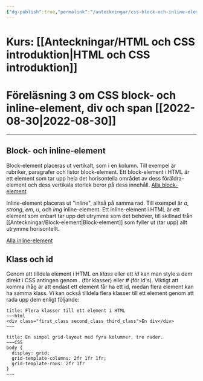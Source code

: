 ```yaml
---
{"dg-publish":true,"permalink":"/anteckningar/css-block-och-inline-element-div-och-span/"}
---
```


# Kurs: [[Anteckningar/HTML och CSS introduktion\|HTML och CSS introduktion]]
# Föreläsning 3 om CSS block- och inline-element, div och span [[2022-08-30\|2022-08-30]]
---
## Block- och inline-element

<div class="transclusion internal-embed is-loaded"><div class="markdown-embed">




Block-element placeras ut vertikalt, som i en kolumn. Till exempel är rubriker, paragrafer och listor block-element. 
Ett block-element i HTML är ett element som tar upp hela det horisontella området av dess föräldra-element och dess vertikala storlek beror på dess innehåll.
[Alla block-element](https://developer.mozilla.org/en-US/docs/Web/HTML/Block-level_elements)

</div></div>


<div class="transclusion internal-embed is-loaded"><div class="markdown-embed">




Inline-element placeras ut "inline", alltså på samma rad. Till exempel är *a*, *strong*, *em*, *u*, och *img* inline-element. 
Ett inline-element i HTML är ett element som enbart tar upp det utrymme som det behöver, till skillnad från [[Anteckningar/Block-element\|Block-element]] som fyller ut (tar upp) allt utrymme horisontellt.

[Alla inline-element](https://developer.mozilla.org/en-US/docs/Web/HTML/Inline_elements)

</div></div>

## Klass och id
Genom att tilldela element i HTML en *klass* eller ett *id* kan man style:a dem direkt i CSS antingen genom *.* (för klasser) eller *#* (för id's).
Viktigt att komma ihåg är att endast ett element får ha ett id, medan flera element kan ha samma klass. Vi kan också tilldela flera klasser till ett element genom att rada upp dem enligt följande:
```ad-info
title: Flera klasser till ett element i HTML
~~~html
<div class="first_class second_class third_class">En div</div>
~~~
```

```ad-info
title: En simpel grid-layout med fyra kolumner, tre rader.
~~~CSS
body {
  display: grid;
  grid-template-columns: 2fr 1fr 1fr;
  grid-template-rows: 2fr 1fr
}
~~~
```
